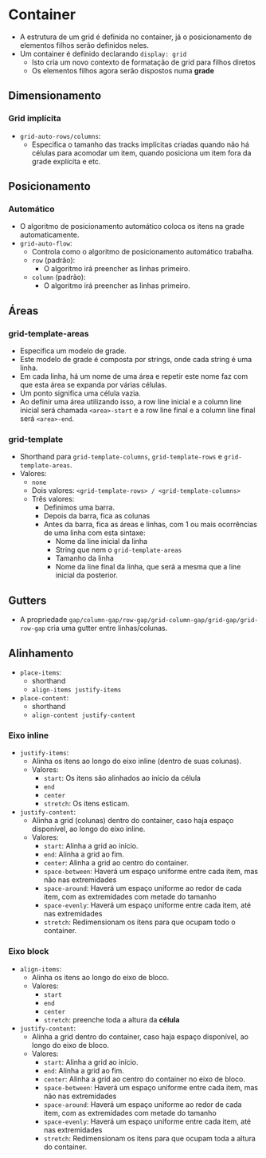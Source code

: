 # Container

- A estrutura de um grid é definida no container, já o posicionamento de elementos filhos serão definidos neles.
- Um container é definido declarando `display: grid`
  - Isto cria um novo contexto de formatação de grid para filhos diretos
  - Os elementos filhos agora serão dispostos numa **grade**

## Dimensionamento

### Grid implícita

- `grid-auto-rows/columns`:
  - Especifica o tamanho das tracks implícitas criadas quando não há células para acomodar um item, quando posiciona um item fora da grade explícita e etc.

## Posicionamento

### Automático

- O algoritmo de posicionamento automático coloca os itens na grade automaticamente.
- `grid-auto-flow`:
  - Controla como o algoritmo de posicionamento automático trabalha.
  - `row` (padrão):
    - O algoritmo irá preencher as linhas primeiro.
  - `column` (padrão):
    - O algoritmo irá preencher as linhas primeiro.

## Áreas

### grid-template-areas

- Especifica um modelo de grade.
- Este modelo de grade é composta por strings, onde cada string é uma linha.
- Em cada linha, há um nome de uma área e repetir este nome faz com que esta área se expanda por várias células.
- Um ponto significa uma célula vazia.
- Ao definir uma área utilizando isso, a row line inicial e a column line inicial será chamada `<area>-start` e a row line final e a column line final será `<area>-end`.

### grid-template

- Shorthand para `grid-template-columns`, `grid-template-rows` e `grid-template-areas`.
- Valores:
  - `none`
  - Dois valores: `<grid-template-rows> / <grid-template-columns>`
  - Três valores:
    - Definimos uma barra.
    - Depois da barra, fica as colunas
    - Antes da barra, fica as áreas e linhas, com 1 ou mais ocorrências de uma linha com esta sintaxe:
      - Nome da line inicial da linha
      - String que nem o `grid-template-areas`
      - Tamanho da linha
      - Nome da line final da linha, que será a mesma  que a line inicial da posterior.

## Gutters

- A propriedade `gap/column-gap/row-gap/grid-column-gap/grid-gap/grid-row-gap` cria uma gutter entre linhas/colunas.

## Alinhamento

- `place-items`:
  - shorthand
  - `align-items justify-items`
- `place-content`:
  - shorthand
  - `align-content justify-content`

### Eixo inline

- `justify-items`:
  - Alinha os itens ao longo do eixo inline (dentro de suas colunas).
  - Valores:
    - `start`: Os itens são alinhados ao início da célula
    - `end`
    - `center`
    - `stretch`: Os itens esticam.
- `justify-content`:
  - Alinha a grid (colunas) dentro do container, caso haja espaço disponível, ao longo do eixo inline.
  - Valores:
    - `start`: Alinha a grid ao início.
    - `end`: Alinha a grid ao fim.
    - `center`: Alinha a grid ao centro do container.
    - `space-between`: Haverá um espaço uniforme entre cada item, mas não nas extremidades
    - `space-around`: Haverá um espaço uniforme ao redor de cada item, com as extremidades com metade do tamanho
    - `space-evenly`: Haverá um espaço uniforme entre cada item, até nas extremidades
    - `stretch`: Redimensionam os itens para que ocupam todo o container.

### Eixo block

- `align-items`:
  - Alinha os itens ao longo do eixo de bloco.
  - Valores:
    - `start`
    - `end`
    - `center`
    - `stretch`: preenche toda a altura da **célula**
- `justify-content`:
  - Alinha a grid dentro do container, caso haja espaço disponível, ao longo do eixo de bloco.
  - Valores:
    - `start`: Alinha a grid ao início.
    - `end`: Alinha a grid ao fim.
    - `center`: Alinha a grid ao centro do container no eixo de bloco.
    - `space-between`: Haverá um espaço uniforme entre cada item, mas não nas extremidades
    - `space-around`: Haverá um espaço uniforme ao redor de cada item, com as extremidades com metade do tamanho
    - `space-evenly`: Haverá um espaço uniforme entre cada item, até nas extremidades
    - `stretch`: Redimensionam os itens para que ocupam toda a altura do container.